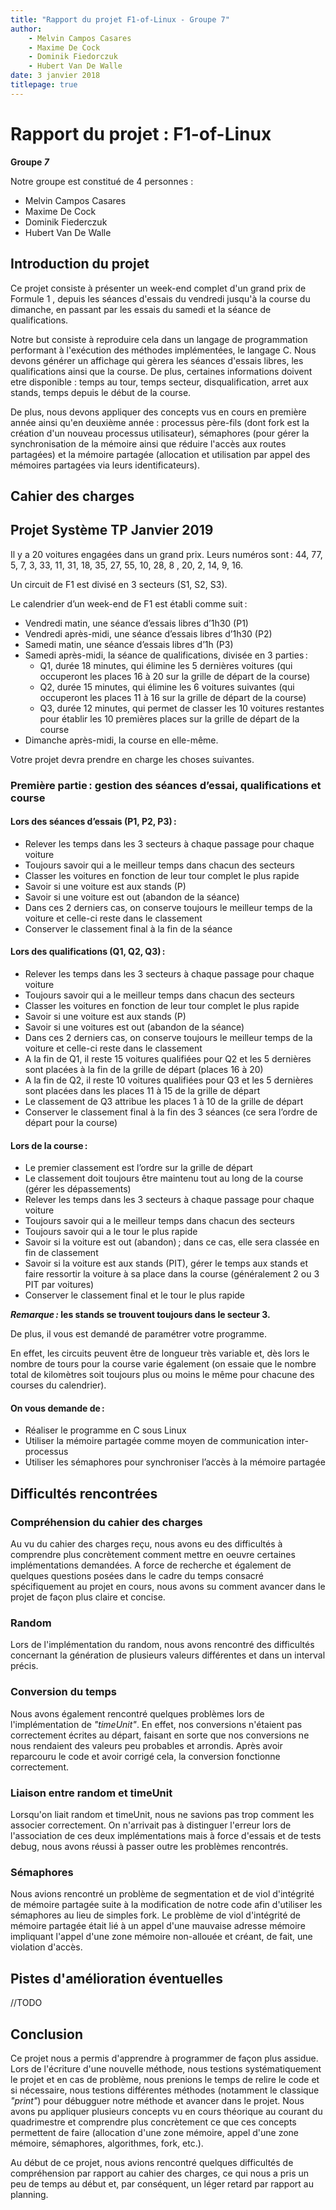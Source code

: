```yaml
---
title: "Rapport du projet F1-of-Linux - Groupe 7"
author:
    - Melvin Campos Casares
    - Maxime De Cock
    - Dominik Fiedorczuk
    - Hubert Van De Walle
date: 3 janvier 2018
titlepage: true
---
```


Rapport du projet : F1-of-Linux
===============================

**Groupe *7***

Notre groupe est constitué de 4 personnes :
- Melvin Campos Casares
- Maxime De Cock
- Dominik Fiederczuk
- Hubert Van De Walle

Introduction du projet
----------------------
Ce projet consiste à présenter un week-end complet d'un grand prix de Formule 1
, depuis les séances d'essais du vendredi jusqu'à la course du dimanche, en 
passant par les essais du samedi et la séance de qualifications. 

Notre but consiste à reproduire cela dans un langage de programmation 
performant à l'exécution des méthodes implémentées, le langage C. 
Nous devons générer un affichage qui gèrera les séances d'essais libres, les 
qualifications ainsi que la course. 
De plus, certaines informations doivent etre disponible : temps au tour, temps 
secteur, disqualification, arret aux stands, temps depuis le début de la 
course.

De plus, nous devons appliquer des concepts vus en cours en première année 
ainsi qu'en deuxième année : processus père-fils (dont fork est la création 
d'un nouveau processus utilisateur), sémaphores (pour gérer la synchronisation 
de la mémoire ainsi que réduire l'accès aux routes partagées) et la mémoire 
partagée (allocation et utilisation par appel des mémoires partagées via leurs 
identificateurs).

Cahier des charges
------------------
## Projet Système TP Janvier 2019 
Il y a 20 voitures engagées dans un grand prix. 
Leurs numéros sont : 44, 77,  5,  7,  3, 33, 11, 31, 18, 35, 27, 55, 10, 28,  8
                   , 20,  2, 14,  9, 16.

Un circuit de F1 est divisé en 3 secteurs (S1, S2, S3). 

Le calendrier d’un week-end de F1 est établi comme suit : 
- Vendredi matin, une séance d’essais libres d’1h30 (P1) 
- Vendredi après-midi, une séance d’essais libres d’1h30 (P2) 
- Samedi matin, une séance d’essais libres d’1h (P3) 
- Samedi après-midi, la séance de qualifications, divisée en 3 parties : 
  - Q1, durée 18 minutes, qui élimine les 5 dernières voitures (qui occuperont 
   les places 16 à 20 sur la grille de départ de la course) 
  - Q2, durée 15 minutes, qui élimine les 6 voitures suivantes (qui occuperont 
   les places 11 à 16 sur la grille de départ de la course) 
  - Q3, durée 12 minutes, qui permet de classer les 10 voitures restantes pour 
   établir les 10 premières places sur la grille de départ de la course 
- Dimanche après-midi, la course en elle-même. 

Votre projet devra prendre en charge les choses suivantes. 

### Première partie : gestion des séances d’essai, qualifications et course 
#### Lors des séances d’essais (P1, P2, P3) : 
- Relever les temps dans les 3 secteurs à chaque passage pour chaque voiture 
- Toujours savoir qui a le meilleur temps dans chacun des secteurs 
- Classer les voitures en fonction de leur tour complet le plus rapide 
- Savoir si une voiture est aux stands (P) 
- Savoir si une voiture est out (abandon de la séance) 
- Dans ces 2 derniers cas, on conserve toujours le meilleur temps de la 
voiture et celle-ci reste dans le classement 
- Conserver le classement final à la fin de la séance

#### Lors des qualifications (Q1, Q2, Q3) : 
- Relever les temps dans les 3 secteurs à chaque passage pour chaque voiture 
- Toujours savoir qui a le meilleur temps dans chacun des secteurs 
- Classer les voitures en fonction de leur tour complet le plus rapide 
- Savoir si une voiture est aux stands (P) 
- Savoir si une voitures est out (abandon de la séance) 
- Dans ces 2 derniers cas, on conserve toujours le meilleur temps de la 
voiture et celle-ci reste dans le classement 
- A la fin de Q1, il reste 15 voitures qualifiées pour Q2 et les 5 dernières 
sont placées à la fin de la grille de départ (places 16 à 20) 
- A la fin de Q2, il reste 10 voitures qualifiées pour Q3 et les 5 dernières 
sont placées dans les places 11 à 15 de la grille de départ 
- Le classement de Q3 attribue les places 1 à 10 de la grille de départ 
- Conserver le classement final à la fin des 3 séances (ce sera l’ordre de 
départ pour la course) 

#### Lors de la course : 
- Le premier classement est l’ordre sur la grille de départ 
- Le classement doit toujours être maintenu tout au long de la course (gérer 
les dépassements) 
- Relever les temps dans les 3 secteurs à chaque passage pour chaque voiture 
- Toujours savoir qui a le meilleur temps dans chacun des secteurs 
- Toujours savoir qui a le tour le plus rapide 
- Savoir si la voiture est out (abandon) ; dans ce cas, elle sera classée en 
fin de classement 
- Savoir si la voiture est aux stands (PIT), gérer le temps aux stands et 
faire ressortir la voiture à sa place dans la course (généralement 2 ou 3 PIT 
par voitures) 
- Conserver le classement final et le tour le plus rapide 

**_Remarque :_ les stands se trouvent toujours dans le secteur 3.**

De plus, il vous est demandé de paramétrer votre programme. 

En effet, les circuits peuvent être de longueur très variable et, dès lors le 
nombre de tours pour la course varie également (on essaie que le nombre total 
de kilomètres soit toujours plus ou moins le même pour chacune des courses du 
calendrier). 
 
#### On vous demande de : 
- Réaliser le programme en C sous Linux 
- Utiliser la mémoire partagée comme moyen de communication inter-processus 
- Utiliser les sémaphores pour synchroniser l’accès à la mémoire partagée 

Difficultés rencontrées
-----------------------
### Compréhension du cahier des charges
Au vu du cahier des charges reçu, nous avons eu des difficultés à comprendre 
plus concrètement comment mettre en oeuvre certaines implémentations demandées.
 A force de recherche et également de quelques questions posées dans le cadre 
du temps consacré spécifiquement au projet en cours, nous avons su comment 
avancer dans le projet de façon plus claire et concise.

### Random
Lors de l'implémentation du random, nous avons rencontré des difficultés 
concernant la génération de plusieurs valeurs différentes et dans un interval 
précis.

### Conversion du temps
Nous avons également rencontré quelques problèmes lors de l'implémentation de 
*"timeUnit"*.
En effet, nos conversions n'étaient pas correctement écrites au départ, 
faisant en sorte que nos conversions ne nous rendaient des valeurs peu 
probables et arrondis.
Après avoir reparcouru le code et avoir corrigé cela, la conversion fonctionne 
correctement.

### Liaison entre random et timeUnit
Lorsqu'on liait random et timeUnit, nous ne savions pas trop comment les 
associer correctement.
On n'arrivait pas à distinguer l'erreur lors de l'association de ces deux 
implémentations mais à force d'essais et de tests debug, nous avons réussi à 
passer outre les problèmes rencontrés.

### Sémaphores
Nous avions rencontré un problème de segmentation et de viol d'intégrité de 
mémoire partagée suite à la modification de notre code afin d'utiliser les 
sémaphores au lieu de simples fork. 
Le problème de viol d'intégrité de mémoire partagée était lié à un appel d'une 
mauvaise adresse mémoire impliquant l'appel d'une zone mémoire non-allouée et 
créant, de fait, une violation d'accès.

Pistes d'amélioration éventuelles
--------------------------------
//TODO

Conclusion
----------
Ce projet nous a permis d'apprendre à programmer de façon plus assidue. Lors 
de l'écriture d'une nouvelle méthode, nous testions systématiquement le projet 
et en cas de problème, nous prenions le temps de relire le code et si 
nécessaire, nous testions différentes méthodes (notamment le classique 
*"print"*) pour débugguer notre méthode et avancer dans le projet. 
Nous avons pu appliquer plusieurs concepts vu en cours théorique au courant du 
quadrimestre et comprendre plus concrètement ce que ces concepts permettent de 
faire (allocation d'une zone mémoire, appel d'une zone mémoire, sémaphores, 
algorithmes, fork, etc.).

Au début de ce projet, nous avions rencontré quelques difficultés de 
compréhension par rapport au cahier des charges, ce qui nous a pris un peu de 
temps au début et, par conséquent, un léger retard par rapport au planning. 

